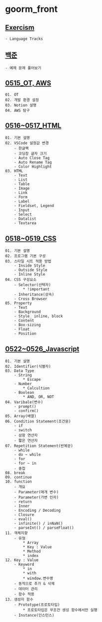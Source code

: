 # goorm_front

## [Exercism](https://exercism.org/)
    - Language Tracks

## [백준](https://www.acmicpc.net/)
    - 예제 문제 풀어보기

## [0515_OT, AWS](https://darkened-crest-275.notion.site/20230515_OT-1a5ebd83eabe4ab2bc198a2a2749d458)
    01. OT
    02. 개발 환경 설정
    03. Notion 설명
    04. AWS 탐구

## [0516~0517_HTML](https://darkened-crest-275.notion.site/0516_HTML-ef77be228ed84570933f29f627f0b2b5)
    01. 기본 설명
    02. VSCode 설정값 변경
        - 한글팩
        - 코딩창 글자 크기
        - Auto Close Tag
        - Auto Rename Tag
        - Color Highlight
    03. HTML
        - Text
        - List
        - Table
        - Image
        - Link
        - Form
        - Label
        - Fieldset, Legend
        - Input
        - Select
        - Datalist
        - Textarea

## [0518~0519_CSS](https://darkened-crest-275.notion.site/0518_CSS-248588006b2a43bb83b131d6e46218af)
    01. 기본 설명
    02. 프로그램 기본 구성
    03. 스타일 시트 적용 방법
        - Inside Style
        - Outside Style
        - Inline Style
    04. CSS 구성요소
        - Selector(선택자)
            * !important
        - Inheritance(상속)
        - Cross Browser
    05. Property
        - Text
        - Background
        - Style_ inline, block
        - Content
        - Box-sizing
        - Float
        - Position

## [0522~0526_Javascript](https://darkened-crest-275.notion.site/0522_JavaScript-bf1884f2a837497b887f3f916bc544cc)
    01. 기본 설명
    02. Identifier(식별자)
    03. Data Type
        - String
            * Escape
        - Number
            * Calcultion
        - Boolean
            * AND, OR, NOT
    04. Varibale(변수)
        - prompt()
        - confirm()
    05. Array(배열)
    06. Condition Statement(조건문)
        - if
        - switch
        - 삼항 연산자
        - 짧은 연산자
    07. Repetition Statement(반복문)
        - while
        - do ~ while
        - for
        - for ~ in
        - 중첩
    08. break
    09. continue
    10. function
        - 개요
        - Parameter(매개 변수)
        - Parameter(가변 인자)
        - return
        - Inner
        - Encoding / Decoding
        - Closure
        - eval()
        - infinite() / inNaN()
        - parseInt() / parseFloat()
    11. 객체지향
        - 유형
            * Array
            * Key : Value
            * Method
            * index
    12. Key : Value
        - Keyword
            * in
            * with
            * window.변수명
        - 동적으로 추가 & 삭제
        - 데이터 관리
        - 함수 적용
    13. 생성자 함수
        - Prototype(프로토타입)
            * 프로토타입은 무조건 생성 함수에서만 실행
        - Instance(인스턴스)